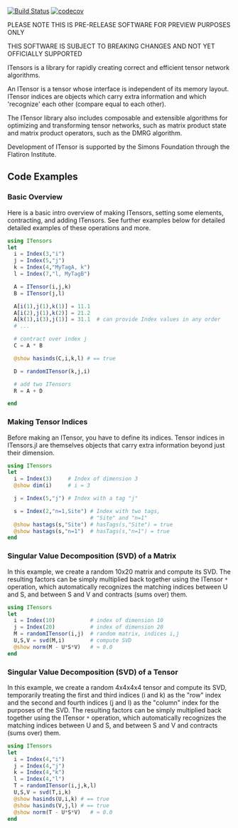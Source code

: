 [![Build Status](https://travis-ci.org/ITensor/ITensors.jl.svg?branch=master)](https://travis-ci.org/ITensor/ITensors.jl) [![codecov](https://codecov.io/gh/ITensor/ITensors.jl/branch/master/graph/badge.svg)](https://codecov.io/gh/ITensor/ITensors.jl)

PLEASE NOTE THIS IS PRE-RELEASE SOFTWARE FOR PREVIEW PURPOSES ONLY

THIS SOFTWARE IS SUBJECT TO BREAKING CHANGES AND NOT YET OFFICIALLY SUPPORTED

ITensors is a library for rapidly creating correct and efficient
tensor network algorithms. 

An ITensor is a tensor whose interface 
is independent of its memory layout. ITensor indices are
objects which carry extra information and which
'recognize' each other (compare equal to each other).

The ITensor library also includes composable and extensible 
algorithms for optimizing and transforming tensor networks, such as 
matrix product state and matrix product operators, such as
the DMRG algorithm.

Development of ITensor is supported by the Simons Foundation 
through the Flatiron Institute.

## Code Examples

### Basic Overview

Here is a basic intro overview of making 
ITensors, setting some elements, contracting, and adding
ITensors. See further examples below for detailed
detailed examples of these operations and more.

```Julia
using ITensors
let
  i = Index(3,"i")
  j = Index(5,"j")
  k = Index(4,"MyTagA, k")
  l = Index(7,"l, MyTagB")

  A = ITensor(i,j,k)
  B = ITensor(j,l)

  A[i(1),j(1),k(1)] = 11.1
  A[i(2),j(1),k(2)] = 21.2
  A[k(1),i(3),j(1)] = 31.1  # can provide Index values in any order
  # ...

  # contract over index j
  C = A * B

  @show hasinds(C,i,k,l) # == true

  D = randomITensor(k,j,i)

  # add two ITensors
  R = A + D

end

```

### Making Tensor Indices

Before making an ITensor, you have to define its indices.
Tensor indices in ITensors.jl are themselves objects that 
carry extra information beyond just their dimension.

```Julia
using ITensors
let
  i = Index(3)     # Index of dimension 3
  @show dim(i)     # i = 3

  j = Index(5,"j") # Index with a tag "j"

  s = Index(2,"n=1,Site") # Index with two tags,
                          # "Site" and "n=1"
  @show hastags(s,"Site") # hasTags(s,"Site") = true
  @show hastags(s,"n=1")  # hasTags(s,"n=1") = true
end
```

### Singular Value Decomposition (SVD) of a Matrix

In this example, we create a random 10x20 matrix 
and compute its SVD. The resulting factors can 
be simply multiplied back together using the
ITensor `*` operation, which automatically recognizes
the matching indices between U and S, and between S and V
and contracts (sums over) them.

```Julia
using ITensors
let
  i = Index(10)           # index of dimension 10
  j = Index(20)           # index of dimension 20
  M = randomITensor(i,j)  # random matrix, indices i,j
  U,S,V = svd(M,i)        # compute SVD
  @show norm(M - U*S*V)   # ≈ 0.0
end
```

### Singular Value Decomposition (SVD) of a Tensor

In this example, we create a random 4x4x4x4 tensor 
and compute its SVD, temporarily treating the first
and third indices (i and k) as the "row" index and the second
and fourth indices (j and l) as the "column" index for the purposes
of the SVD. The resulting factors can 
be simply multiplied back together using the
ITensor `*` operation, which automatically recognizes
the matching indices between U and S, and between S and V
and contracts (sums over) them.

```Julia
using ITensors
let
  i = Index(4,"i")
  j = Index(4,"j")
  k = Index(4,"k")
  l = Index(4,"l")
  T = randomITensor(i,j,k,l)
  U,S,V = svd(T,i,k)
  @show hasinds(U,i,k) # == true
  @show hasinds(V,j,l) # == true
  @show norm(T - U*S*V)   # ≈ 0.0
end
```
